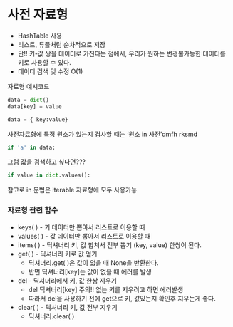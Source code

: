 # 사전 자료형

- HashTable 사용
- 리스트, 튜플처럼 순차적으로 저장
- 단!! 키-값 쌍을 데이터로 가진다는 점에서, 우리가 원하는 변경불가능한 데이터를 키로 사용할 수 있다.
- 데이터 검색 및 수정 O(1)

자료형 예시코드

```python
data = dict()
data[key] = value
```

```python
data = { key:value}
```

사전자료형에 특정 원소가 있는지 검사할 때는 ‘원소 in 사전’dmfh rksmd

```python
if 'a' in data:
```

그럼 값을 검색하고 싶다면???

```python
if value in dict.values():
```

참고로 in 문법은 iterable 자료형에 모두 사용가능

### 자료형 관련 함수

- keys( ) - 키 데이터만 뽑아서 리스트로 이용할 때
- values( ) - 값 데이터만 뽑아서 리스트로 이용할 때
- items( ) - 딕셔너리 키, 값 합쳐서 전부 뽑기  (key, value) 한쌍이 된다.
- get( ) - 딕셔너리 키로 값 얻기
    - 딕셔너리.get( )은 값이 없을 때 None을 반환한다.
    - 반면 딕셔너리[key]는 값이 없을 때 에러를 발생
- del - 딕셔너리에서 키, 값 한쌍 지우기
    - del 딕셔너리[key] 주의!! 없는 키를 지우려고 하면 에러발생
    - 따라서 del을 사용하기 전에 get으로 키, 값있는지 확인후 지우는게 좋다.
- clear( ) - 딕셔너리 키, 값 전부 지우기
    - 딕셔너리.clear( )